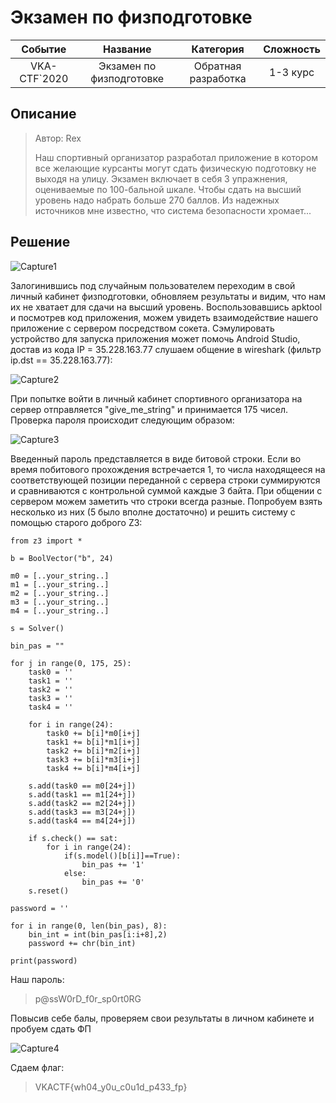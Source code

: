 # Экзамен по физподготовке


|   Событие    |         Название         |      Категория      | Сложность |
| :----------: | :----------------------: | :-----------------: | :-------: |
| VKA-CTF`2020 | Экзамен по физподготовке | Обратная разработка | 1-3 курс  |

## Описание

> Автор: Rex
>
> Наш спортивный организатор разработал приложение в котором все желающие курсанты могут сдать физическую подготовку не выходя на улицу. Экзамен включает в себя 3 упражнения, оцениваемые по 100-бальной шкале. Чтобы сдать на высший уровень надо набрать больше 270 баллов. Из надежных источников мне известно, что система безопасности хромает...
>

## Решение

![Capture1](Capture1.PNG)

Залогинившись под случайным пользователем переходим в свой личный кабинет физподготовки, обновляем результаты и видим, что нам их не хватает для сдачи на высший уровень. Воспользовавшись apktool и посмотрев код приложения, можем увидеть взаимодействие нашего приложение с сервером посредством сокета. Сэмулировать устройство для запуска приложения может помочь Android Studio, достав из кода IP = 35.228.163.77 слушаем общение в wireshark (фильтр ip.dst == 35.228.163.77):

![Capture2](Capture2.png)

При попытке войти в личный кабинет спортивного организатора на сервер отправляется "give_me_string" и принимается 175 чисел. Проверка пароля происходит следующим образом:

![Capture3](Capture3.PNG)

Введенный пароль представляется в виде битовой строки. Если во время побитового прохождения встречается 1, то числа находящееся на соответствующей позиции переданной с сервера строки суммируются и сравниваются с контрольной суммой каждые 3 байта. При общении с сервером можем заметить что строки всегда разные. Попробуем взять несколько из них (5 было вполне достаточно) и решить систему с помощью старого доброго Z3:
```
from z3 import *

b = BoolVector("b", 24)

m0 = [..your_string..]
m1 = [..your_string..]
m2 = [..your_string..]
m3 = [..your_string..]
m4 = [..your_string..]

s = Solver()

bin_pas = ""

for j in range(0, 175, 25):
    task0 = ''
    task1 = ''
    task2 = ''
    task3 = ''
    task4 = ''

    for i in range(24):
        task0 += b[i]*m0[i+j]
        task1 += b[i]*m1[i+j]
        task2 += b[i]*m2[i+j]
        task3 += b[i]*m3[i+j]
        task4 += b[i]*m4[i+j]
    
    s.add(task0 == m0[24+j])
    s.add(task1 == m1[24+j])
    s.add(task2 == m2[24+j])
    s.add(task3 == m3[24+j])
    s.add(task4 == m4[24+j])
    
    if s.check() == sat:
        for i in range(24):
            if(s.model()[b[i]]==True):
                bin_pas += '1'
            else:
                bin_pas += '0'
    s.reset()

password = ''

for i in range(0, len(bin_pas), 8):
    bin_int = int(bin_pas[i:i+8],2)
    password += chr(bin_int)

print(password)
```

Наш пароль:

> p@ssW0rD_f0r_sp0rt0RG

Повысив себе балы, проверяем свои результаты в личном кабинете и пробуем сдать ФП

![Capture4](Capture4.PNG)

Сдаем флаг:

> VKACTF{wh04_y0u_c0u1d_p433_fp}